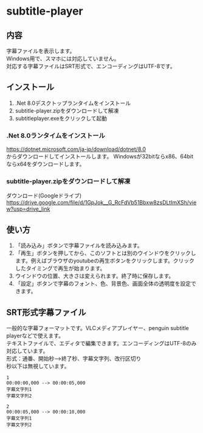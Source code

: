 ﻿# subtitle-player
## 内容
字幕ファイルを表示します。  
Windows用で、スマホには対応していません。  
対応する字幕ファイルはSRT形式で、エンコーディングはUTF-8です。  

## インストール
1. .Net 8.0デスクトップランタイムをインストール
2. subtitle-player.zipをダウンロードして解凍
3. subtitleplayer.exeをクリックして起動

### .Net 8.0ランタイムをインストール
https://dotnet.microsoft.com/ja-jp/download/dotnet/8.0  
からダウンロードしてインストールします。
Windowsが32bitならx86、64bitならx64をダウンロードします。

### subtitle-player.zipをダウンロードして解凍
ダウンロード(Googleドライブ)  
https://drive.google.com/file/d/1GpJok__G_RcFdVb51Bbxw8zsDLtImXSh/view?usp=drive_link

## 使い方
1. 「読み込み」ボタンで字幕ファイルを読み込みます。
2. 「再生」ボタンを押してから、このソフトとは別のウインドウをクリックします。例えばブラウザのyoutubeの再生ボタンをクリックします。クリックしたタイミングで再生が始まります。
3. ウインドウの位置、大きさは変えられます。終了時に保存します。
4. 「設定」ボタンで字幕のフォント、色、背景色、画面全体の透明度を設定できます。

## SRT形式字幕ファイル
一般的な字幕フォーマットです。VLCメディアプレイヤー、penguin subtitle playerなどで使えます。  
テキストファイルで、エディタで編集できます。エンコーディングはUTF-8のみ対応しています。  
形式：通番、開始秒-->終了秒、字幕文字列、改行区切り  
秒以下は無視しています。
```
1
00:00:00,000 --> 00:00:05,000
字幕文字列1
字幕文字列2

2
00:00:05,000 --> 00:00:10,000
字幕文字列1
字幕文字列2
```
